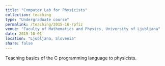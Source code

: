 ```yaml
---
title: "Computer Lab for Physicists"
collection: teaching
type: "Undergraduate course"
permalink: /teaching/2015-16-rpfiz
venue: "Faculty of Mathematics and Physics, University of Ljubljana"
date: 2015-10-01
location: "Ljubljana, Slovenia"
share: false
---
```


Teaching basics of the C programming language to physicists.
